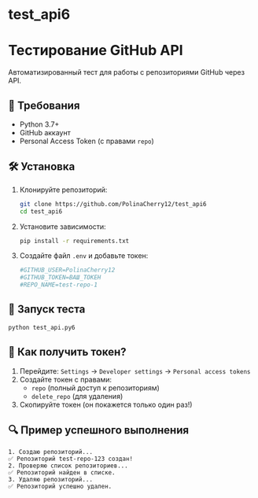 # test_api6
# Тестирование GitHub API

Автоматизированный тест для работы с репозиториями GitHub через API.

## 📌 Требования
- Python 3.7+
- GitHub аккаунт
- Personal Access Token (с правами `repo`)

## 🛠 Установка
1. Клонируйте репозиторий:
   ```bash
   git clone https://github.com/PolinaCherry12/test_api6
   cd test_api6
   ```

2. Установите зависимости:
   ```bash
   pip install -r requirements.txt
   ```

3. Создайте файл `.env` и добавьте токен:
   ```ini
   #GITHUB_USER=PolinaCherry12
   #GITHUB_TOKEN=ВАШ_ТОКЕН
   #REPO_NAME=test-repo-1
   ```

## 🚀 Запуск теста
```bash
python test_api.py6
```

## 📝 Как получить токен?
1. Перейдите: `Settings` → `Developer settings` → `Personal access tokens`
2. Создайте токен с правами:
   - `repo` (полный доступ к репозиториям)
   - `delete_repo` (для удаления)
3. Скопируйте токен (он покажется только один раз!)


## 🔍 Пример успешного выполнения
```
1. Создаю репозиторий...
✅ Репозиторий test-repo-123 создан!
2. Проверяю список репозиториев...
✅ Репозиторий найден в списке.
3. Удаляю репозиторий...
✅ Репозиторий успешно удален.
```
